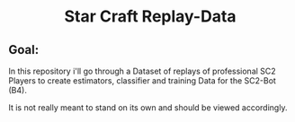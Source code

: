
<div align="center">

# Star Craft Replay-Data

</div>

## Goal: 

In this repository i'll go through a Dataset of replays of professional SC2 Players to create estimators, classifier and training Data for the SC2-Bot (B4). 

It is not really meant to stand on its own and should be viewed accordingly. 